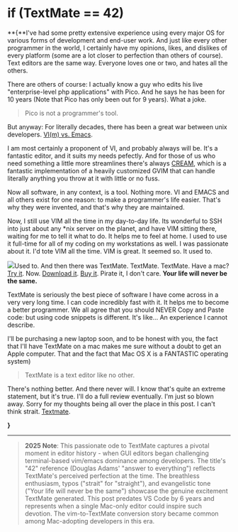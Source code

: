 # if (TextMate == 42)

  **{**I've had some pretty extensive experience using every major OS for various forms of development and end\-user work. And just like every other programmer in the world, I certainly have my opinions, likes, and dislikes of every platform (some are a lot closer to perfection than others of course). Text editors are the same way. Everyone loves one or two, and hates all the others.

 There are others of course: I actually know a guy who edits his live "enterprise\-level php applications" with Pico. And he says he has been for 10 years (Note that Pico has only been out for 9 years). What a joke.

 
> Pico is not a programmer's tool.

 But anyway: For literally decades, there has been a great war between unix developers. [VI(m) vs. Emacs](http://en.wikipedia.org/wiki/Editor_war "Explantion of Editor War").

 I am most certainly a proponent of VI, and probably always will be. It's a fantastic editor, and it suits my needs pefectly. And for those of us who need something a little more streamlines there's always [CREAM](http://cream.sourceforge.net/ "CREAM Texteditor Homepage"), which is a fantastic implementation of a heavily customized GVIM that can handle literally anything you throw at it with little or no fuss.

 Now all software, in any context, is a tool. Nothing more. VI and EMACS and all others exist for one reason: to make a programmer's life easier. That's why they were invented, and that's why they are maintained.

 Now, I still use VIM all the time in my day\-to\-day life. Its wonderful to SSH into just about any \*nix server on the planet, and have VIM sitting there, waiting for me to tell it what to do. It helps me to feel at home. I used to use it full\-time for all of my coding on my workstations as well. I was passionate about it. I'd tote VIM all the time. VIM is great. It seemed so. It used to.

 ![](http://media.kennethreitz.com/images/textmate-logo.png)Used to. And then there was TextMate. TextMate. TextMate. Have a mac? [Try it](http://download-b.macromates.com/TextMate_1.5.8.dmg). Now. [Download it](http://download-b.macromates.com/TextMate_1.5.8.dmg). [Buy it](http://license.macromates.com/). Pirate it, I don't care. **Your life will never be the same.**

 TextMate is seriously the best piece of software I have come across in a very very long time. I can code incredibly fast with it. It helps me to become a better programmer. We all agree that you should NEVER Copy and Paste code: but using code snippets is different. It's like... An experience I cannot describe.

 I'll be purchasing a new laptop soon, and to be honest with you, the fact that I'll have TextMate on a mac makes me sure without a doubt to get an Apple computer. That and the fact that Mac OS X is a FANTASTIC operating system)

 
> TextMate is a text editor like no other.

 There's nothing better. And there never will. I know that's quite an extreme statement, but it's true. I'll do a full review eventually. I'm just so blown away. Sorry for my thoughts being all over the place in this post. I can't think strait. [Textmate](http://macromates.com/ "TextMate Product Page").

 **}**

---

> **2025 Note**: This passionate ode to TextMate captures a pivotal moment in editor history - when GUI editors began challenging terminal-based vim/emacs dominance among developers. The title's "42" reference (Douglas Adams' "answer to everything") reflects TextMate's perceived perfection at the time. The breathless enthusiasm, typos ("strait" for "straight"), and evangelistic tone ("Your life will never be the same") showcase the genuine excitement TextMate generated. This post predates VS Code by 6 years and represents when a single Mac-only editor could inspire such devotion. The vim-to-TextMate conversion story became common among Mac-adopting developers in this era.

  